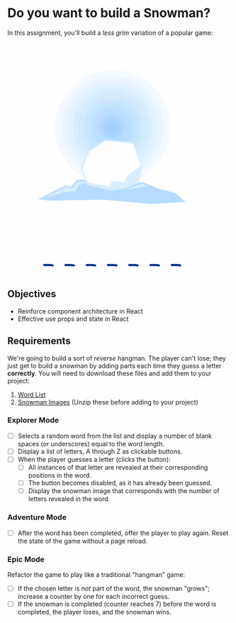 # Do you want to build a Snowman?

In this assignment, you'll build a _less grim_ variation of a popular game:

![Snowman](./assets/snowman.gif)

## Objectives

- Reinforce component architecture in React
- Effective use props and state in React

## Requirements

We're going to build a sort of _reverse_ hangman. The player can't lose; they just get to build a snowman by adding parts each time they guess a letter **correctly**.
You will need to download these files and add them to your project:

1.  [Word List](./assets/words.json)
2.  [Snowman Images](./assets/snowman.zip) (Unzip these before adding to your project)

### Explorer Mode

- [ ] Selects a random word from the list and display a number of blank spaces (or underscores) equal to the word length.
- [ ] Display a list of letters, A through Z as clickable buttons.
- [ ] When the player guesses a letter (clicks the button):
  - [ ] All instances of that letter are revealed at their corresponding positions in the word.
  - [ ] The button becomes disabled, as it has already been guessed.
  - [ ] Display the snowman image that corresponds with the number of letters revealed in the word.

### Adventure Mode

- [ ] After the word has been completed, offer the player to play again. Reset the state of the game without a page reload.

### Epic Mode

Refactor the game to play like a traditional "hangman" game:

- [ ] If the chosen letter is _not_ part of the word, the snowman "grows"; increase a counter by one for each incorrect guess.
- [ ] If the snowman is completed (counter reaches 7) before the word is completed, the player loses, and the snowman wins.
